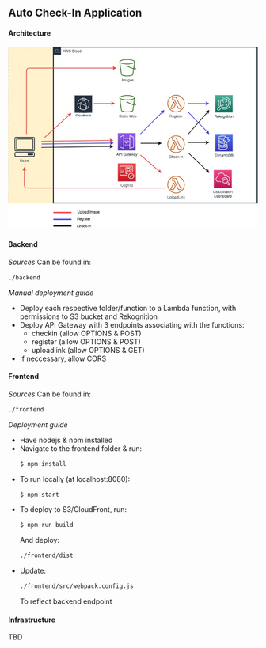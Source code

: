 ## Auto Check-In Application

#### Architecture
![Architecture Diagram](/architecture.jpeg)

#### Backend
*Sources*
Can be found in:
```bash
./backend
```

*Manual deployment guide*
- Deploy each respective folder/function to a Lambda function, with permissions to S3 bucket and Rekognition
- Deploy API Gateway with 3 endpoints associating with the functions:
    * checkin (allow OPTIONS & POST)
    * register (allow OPTIONS & POST)
    * uploadlink (allow OPTIONS & GET)
- If neccessary, allow CORS

#### Frontend
*Sources*
Can be found in:
```bash
./frontend
```

*Deployment guide*
- Have nodejs & npm installed
- Navigate to the frontend folder & run:
    ```bash
    $ npm install
    ```
- To run locally (at localhost:8080):
    ```bash
    $ npm start
    ```
- To deploy to S3/CloudFront, run:
    ```bash
    $ npm run build
    ```
    And deploy:
    ```bash
    ./frontend/dist
    ```
- Update:
    ```bash
    ./frontend/src/webpack.config.js
    ```
    To reflect backend endpoint

#### Infrastructure
TBD
